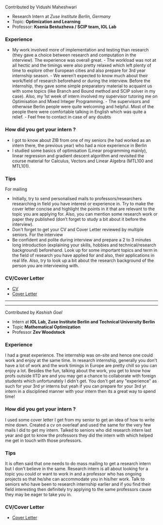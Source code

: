 Contributed by Vidushi Maheshwari

- Research Intern at *Zuse Institute Berlin, Germany*
- Topic: **Optimization and Learning**
- Professor: **Ksenia Bestuzheva / SCIP team, IOL Lab**

### Experience

- My work involved more of implementation and testing than research (they gave a choice between research and computation in the interview). The experience was overall great. - The workload was not at all hectic and the timings were also pretty relaxed which left plenty of time to explore other European cities and also prepare for 3rd year internship season.  - We weren’t expected to know much about their work/field of research beforehand or during the interview. Before the internship, they gave some simple preparatory material to acquaint us with some topics (like Branch and Bound method and SCIP solver in my case). Also, my 1st week of intern involved my supervisor tutoring me on Optimisation and Mixed Integer Programming. - The supervisors and otherwise Berlin people were quite welcoming and helpful. Most of the people there were comfortable talking in English which was quite a relief.  - Feel free to contact in case of any doubts

### How did you get your intern ?

- I got to know about ZIB from one of my seniors (he had worked as an intern there, the previous year) who had a nice experience in Berlin
- I studied some basics of optimisation (Linear programming mainly), linear regression and gradient descent algorithm and revisited the course material for Calculus, Vectors and Linear Algebra (MTL100 and MTL101).

### Tips

For mailing
- Initially, try to send personalised mails to professors/researchers researching in field you have interest or experience in. Try to make the cover letter concise and highlight the points in it that are relevant to the topic you are applying for. Also, you can mention some research work or paper they published (don’t forget to study a bit about it before the interview). 
- Don't forget to get your CV and Cover Letter reviewed by multiple seniors.
For the interview
- Be confident and polite during interview and prepare a 2 to 3 minutes long introduction (explaining your skills, hobbies and technical/research background) beforehand. Look up for some important topics and term in the field of research you have applied for and also, their applications in real life. Also, try to look up a bit about the research background of the person you are interviewing with.

### CV/Cover Letter

- [CV](https://drive.google.com/file/d/1z3XDtM5Knzi9pF5SwpxOm1mwCE-9oKjp/view?usp=sharing)
- [Cover Letter](https://docs.google.com/document/d/1yw18XTQcFGKrRtQEMxtVylgMx5zCpwOS/edit?usp=sharing&ouid=109506771484818266859&rtpof=true&sd=true)

---
---

Contributed by *Kashish Goel*

- Intern at **IOL Lab, Zuse Institute Berlin and Technical University Berlin**
- Topic **Mathematical Optimization**
- Professor **Zev Woodstock**

### Experience
I had a great experience. The internship was on-site and hence one could work and enjoy at the same time. In research internship, generally you don't have a lot of work and the work timings in Europe are pretty chill so you can enjoy a lot. 
Besides the fun, talking about the work, you get to know how profs outside IITD are and you may get a chance to collaborate with foreign students which unfortunately I didn't get. You don't get any "experience" as such for your 3rd yr interns but yeah if you can prepare for your 3rd yr intern in a disciplined manner with your intern then its a great way to spend time!

### How did you get your intern ?
I used some cover letter I get from my senior to get an idea of how to write mine down. Created a cv on overleaf and used the same for the very few mails I did to get my intern.
Talked to seniors who did research intern last year and got to know the professors they did the intern with which helped me get in touch with those professors. 

### Tips
It is often said that one needs to do mass mailing to get a research intern but I don't believe in the same. Research intern is all about looking for a topic you could or want to work in and a professor who has ongoing projects so that he/she can accommodate you in his/her work. Talk to seniors who have been to research internship earlier and if you find their field interesting then definitely try applying to the same professors cause they may be eager to take you in.

### CV/Cover Letter

- [Cover Letter](https://drive.google.com/file/d/1V5h7w1UScUcg2F12nZzZGCDWzRe1ExbC/view?usp=sharing)
